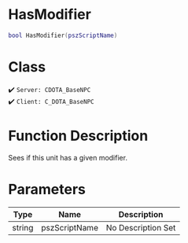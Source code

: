 # HasModifier
```lua
bool HasModifier(pszScriptName)
```
# Class
✔️ `Server: CDOTA_BaseNPC`  
✔️ `Client: C_DOTA_BaseNPC`  

# Function Description
Sees if this unit has a given modifier.
# Parameters
Type|Name|Description
--|--|--
string|pszScriptName|No Description Set
